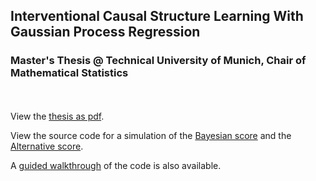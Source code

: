 

## Interventional Causal Structure Learning With Gaussian Process Regression 
### Master's Thesis @ Technical University of Munich, Chair of Mathematical Statistics
<br/><br/>
View the [thesis as pdf](/MThesis_JSchmitt_2020.pdf).

View the source code for a simulation of the [Bayesian score](/BAYESIAN_SCORE_3Var_first_sim_edited.R) and the [Alternative score](/ALTERNATIVE_SCORE_3Var_first_sim_edited.R).

A [guided walkthrough](/simulations.html) of the code is also available.



